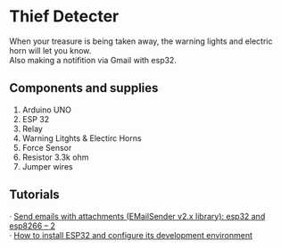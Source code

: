 # Thief Detecter
When your treasure is being taken away, the warning lights and electric horn will let you know.<br>
Also making a notifition via Gmail with esp32.

## Components and supplies
1. Arduino UNO
2. ESP 32
3. Relay
4. Warning Litghts & Electirc Horns
5. Force Sensor
6. Resistor 3.3k ohm
7. Jumper wires

## Tutorials
‧ [Send emails with attachments (EMailSender v2.x library): esp32 and esp8266 – 2](https://www.mischianti.org/2020/06/16/send-email-with-attachments-emailsender-v2-x-library-esp32-and-esp8266-part-2/#ESP32)<br>
‧ [How to install ESP32 and configure its development environment](https://www.mischianti.org/2020/06/16/send-email-with-attachments-emailsender-v2-x-library-esp32-and-esp8266-part-2/#ESP32)